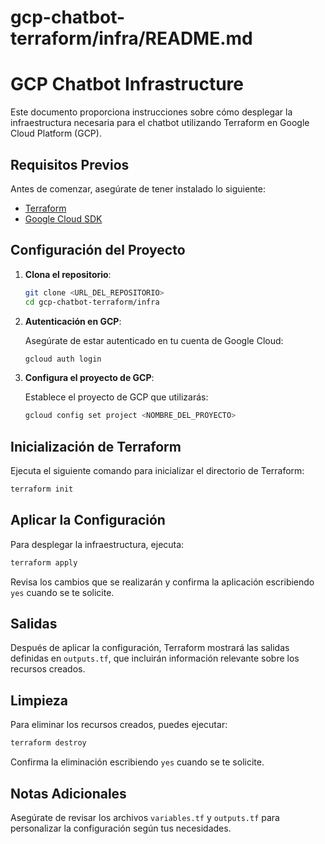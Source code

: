 # gcp-chatbot-terraform/infra/README.md

# GCP Chatbot Infrastructure

Este documento proporciona instrucciones sobre cómo desplegar la infraestructura necesaria para el chatbot utilizando Terraform en Google Cloud Platform (GCP).

## Requisitos Previos

Antes de comenzar, asegúrate de tener instalado lo siguiente:

- [Terraform](https://www.terraform.io/downloads.html)
- [Google Cloud SDK](https://cloud.google.com/sdk/docs/install)

## Configuración del Proyecto

1. **Clona el repositorio**:

   ```bash
   git clone <URL_DEL_REPOSITORIO>
   cd gcp-chatbot-terraform/infra
   ```

2. **Autenticación en GCP**:

   Asegúrate de estar autenticado en tu cuenta de Google Cloud:

   ```bash
   gcloud auth login
   ```

3. **Configura el proyecto de GCP**:

   Establece el proyecto de GCP que utilizarás:

   ```bash
   gcloud config set project <NOMBRE_DEL_PROYECTO>
   ```

## Inicialización de Terraform

Ejecuta el siguiente comando para inicializar el directorio de Terraform:

```bash
terraform init
```

## Aplicar la Configuración

Para desplegar la infraestructura, ejecuta:

```bash
terraform apply
```

Revisa los cambios que se realizarán y confirma la aplicación escribiendo `yes` cuando se te solicite.

## Salidas

Después de aplicar la configuración, Terraform mostrará las salidas definidas en `outputs.tf`, que incluirán información relevante sobre los recursos creados.

## Limpieza

Para eliminar los recursos creados, puedes ejecutar:

```bash
terraform destroy
```

Confirma la eliminación escribiendo `yes` cuando se te solicite.

## Notas Adicionales

Asegúrate de revisar los archivos `variables.tf` y `outputs.tf` para personalizar la configuración según tus necesidades.